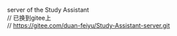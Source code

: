server of the Study Assistant  
// 已换到gitee上  
// https://gitee.com/duan-feiyu/Study-Assistant-server.git
